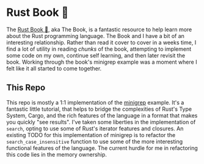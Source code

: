 # Rust Book 🦀

The [Rust Book 🦀](https://doc.rust-lang.org/book/title-page.html), aka The Book, is a 
fantastic resource to help learn more about the Rust programming language.
The Book and I have a bit of an interesting relationship. Rather than read it cover to cover in a weeks time,
I find a lot of utility in reading _chunks_ of the book, attempting to implement some code on my own,
continue self learning, and then later revisit the book. Working through the book's minigrep example was a moment
where I felt like it all started to come together.

## This Repo

This repo is mostly a 1:1 implementation of the
[minigrep](https://doc.rust-lang.org/book/ch12-00-an-io-project.html) example. It's a fantastic little tutorial,
that helps to bridge the complexities of Rust's Type System, Cargo, and the rich features of the language
in a format that makes you quickly "see results". I've taken some liberties in the implementation
of `search`, opting to use some of Rust's iterator features and closures. An existing TODO for this
implementation of minigrep is to refactor the `search_case_insensitive` function to use some of the more
interesting functional features of the language. The current hurdle for me in refactoring this code
lies in the memory ownership.
